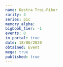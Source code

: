 ```yaml
---
name: Kestra Troi-Riker
rarity: 4
series: pic
memory_alpha:
bigbook_tier: -1
events: 0
in_portal: true
date: 18/06/2020
obtained: Event
mega: true
published: true
---
```



